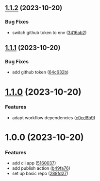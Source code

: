## [1.1.2](https://github.com/CycriLabs/test-cli-app/compare/1.1.1...1.1.2) (2023-10-20)


### Bug Fixes

* switch github token to env ([3416ab2](https://github.com/CycriLabs/test-cli-app/commit/3416ab2da06970ac821d3ca643deae9d484afa34))

## [1.1.1](https://github.com/CycriLabs/test-cli-app/compare/1.1.0...1.1.1) (2023-10-20)


### Bug Fixes

* add github token ([64c632b](https://github.com/CycriLabs/test-cli-app/commit/64c632bb310b62c439348d69bc8910e6702f34b9))

# [1.1.0](https://github.com/CycriLabs/test-cli-app/compare/1.0.0...1.1.0) (2023-10-20)


### Features

* adapt workflow dependencies ([c0cd8b9](https://github.com/CycriLabs/test-cli-app/commit/c0cd8b956b34cf1e1c510443a06bafb4aef8fe65))

# 1.0.0 (2023-10-20)


### Features

* add cli app ([5160037](https://github.com/CycriLabs/test-cli-app/commit/51600375fa2a712b3ca0c4b894a46fcae54bafc8))
* add publish action ([b49fa76](https://github.com/CycriLabs/test-cli-app/commit/b49fa762362e372a518f3de402fc9438cfd52bcf))
* set up basic repo ([288fd27](https://github.com/CycriLabs/test-cli-app/commit/288fd27a87a30a701fe0abbe7699c93e23fc6c60))

